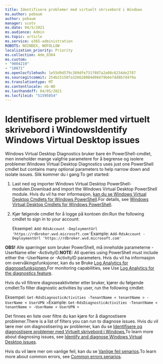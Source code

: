 ```yaml
---
title: Identifisere problemer med virtuelt skrivebord i Windows
ms.author: pebaum
author: pebaum
manager: scotv
ms.date: 04/5/2021
ms.audience: Admin
ms.topic: article
ms.service: o365-administration
ROBOTS: NOINDEX, NOFOLLOW
localization_priority: Priority
ms.collection: Adm_O364
ms.custom:
- "9004219"
- "10871"
ms.openlocfilehash: 1e55d9d579c389dfe731f887a2a08c6234de2787
ms.sourcegitcommit: 254b25150fa326628084d08479b0e7dd8b7d479a
ms.translationtype: MT
ms.contentlocale: nb-NO
ms.lasthandoff: 04/05/2021
ms.locfileid: "51595854"
---
```

# <a name="identify-windows-virtual-desktop-issues"></a><span data-ttu-id="e01a3-102">Identifisere problemer med virtuelt skrivebord i Windows</span><span class="sxs-lookup"><span data-stu-id="e01a3-102">Identify Windows Virtual Desktop issues</span></span>

<span data-ttu-id="e01a3-103">Windows Virtual Desktop Diagnostics bruker bare én PowerShell-cmdlet, men inneholder mange valgfrie parametere for å begrense og isolere problemer.</span><span class="sxs-lookup"><span data-stu-id="e01a3-103">Windows Virtual Desktop Diagnostics uses just one PowerShell cmdlet but contains many optional parameters to help narrow down and isolate issues.</span></span> <span data-ttu-id="e01a3-104">Slik kommer du i gang:</span><span class="sxs-lookup"><span data-stu-id="e01a3-104">To get started:</span></span> 

1. <span data-ttu-id="e01a3-105">Last ned og importer Windows Virtual Desktop PowerShell-modulen.</span><span class="sxs-lookup"><span data-stu-id="e01a3-105">Download and import the Windows Virtual Desktop PowerShell module.</span></span> <span data-ttu-id="e01a3-106">Hvis du vil ha mer informasjon, [kan du se Windows Virtual Desktop Cmdlets for Windows PowerShell](https://docs.microsoft.com/powershell/windows-virtual-desktop/overview).</span><span class="sxs-lookup"><span data-stu-id="e01a3-106">For details, see [Windows Virtual Desktop Cmdlets for Windows PowerShell](https://docs.microsoft.com/powershell/windows-virtual-desktop/overview).</span></span>

1. <span data-ttu-id="e01a3-107">Kjør følgende cmdlet for å logge på kontoen din:</span><span class="sxs-lookup"><span data-stu-id="e01a3-107">Run the following cmdlet to sign in to your account:</span></span>
    
    <span data-ttu-id="e01a3-108">Eksempel: `Add-RdsAccount -DeploymentUrl 'https://rdbroker.wvd.microsoft.com'`</span><span class="sxs-lookup"><span data-stu-id="e01a3-108">Example: `Add-RdsAccount -DeploymentUrl 'https://rdbroker.wvd.microsoft.com'`</span></span>

<span data-ttu-id="e01a3-109">**OBS!** Alle spørringer som bruker PowerShell, må inneholde parameterne -UserName eller -ActivityID.</span><span class="sxs-lookup"><span data-stu-id="e01a3-109">**NOTE:** All queries using PowerShell must include either the -UserName or -ActivityID parameters.</span></span> <span data-ttu-id="e01a3-110">Hvis du vil ha informasjon om overvåkingsfunksjoner, kan du se Bruke [Log Analytics for diagnosefunksjonen.](https://go.microsoft.com/fwlink/?linkid=2126847)</span><span class="sxs-lookup"><span data-stu-id="e01a3-110">For monitoring capabilities, see Use [Log Analytics for the diagnostics feature](https://go.microsoft.com/fwlink/?linkid=2126847).</span></span>

<span data-ttu-id="e01a3-111">Hvis du vil filtrere diagnoseaktiviteter etter bruker, kjører du følgende cmdlet:</span><span class="sxs-lookup"><span data-stu-id="e01a3-111">To filter diagnostic activities by user, run the following cmdlet:</span></span>

<span data-ttu-id="e01a3-112">Eksempel: `Get-RdsDiagnosticActivities -TenantName < tenantName > -UserName < UserUPN >`</span><span class="sxs-lookup"><span data-stu-id="e01a3-112">Example: `Get-RdsDiagnosticActivities -TenantName < tenantName > -UserName < UserUPN >`</span></span>

<span data-ttu-id="e01a3-113">Det finnes en liste over filtre du kan kjøre for å diagnostisere problemer.</span><span class="sxs-lookup"><span data-stu-id="e01a3-113">There is a list of filters you can run to diagnose issues.</span></span> <span data-ttu-id="e01a3-114">Hvis du vil lære mer om diagnostisering av problemer, kan du se [Identifisere og diagnostisere problemer med Virtuelt skrivebord i Windows.](https://docs.microsoft.com/azure/virtual-desktop/diagnostics-role-service#diagnose-issues-with-powershell)</span><span class="sxs-lookup"><span data-stu-id="e01a3-114">To learn more about diagnosing issues, see [Identify and diagnose Windows Virtual Desktop issues](https://docs.microsoft.com/azure/virtual-desktop/diagnostics-role-service#diagnose-issues-with-powershell).</span></span>

<span data-ttu-id="e01a3-115">Hvis du vil lære mer om vanlige feil, kan du se [Vanlige feil senarios](https://docs.microsoft.com/azure/virtual-desktop/diagnostics-role-service#common-error-scenarios).</span><span class="sxs-lookup"><span data-stu-id="e01a3-115">To learn more about common errors, see [Common errors senarios](https://docs.microsoft.com/azure/virtual-desktop/diagnostics-role-service#common-error-scenarios).</span></span>
